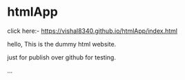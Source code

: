 # htmlApp

click here:- https://vishal8340.github.io/htmlApp/index.html

hello, This is the dummy html website.

just for publish over github for testing.

...
